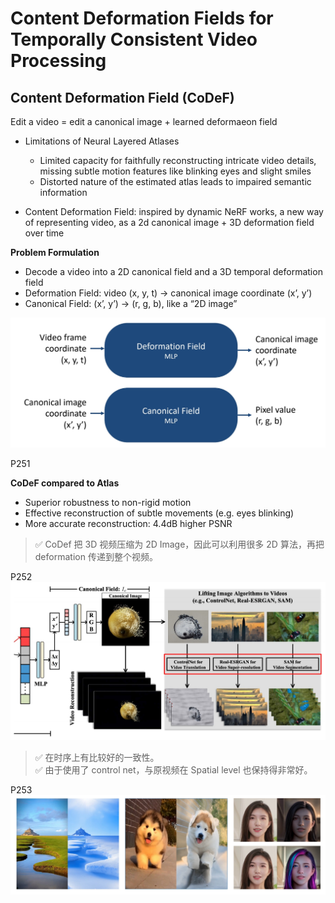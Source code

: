 # Content Deformation Fields for Temporally Consistent Video Processing

## Content Deformation Field (CoDeF)

Edit a video = edit a canonical image + learned deformaeon field

 - Limitations of Neural Layered Atlases   
    - Limited capacity for faithfully reconstructing intricate video details, missing subtle motion features like blinking eyes and slight smiles   
    - Distorted nature of the estimated atlas leads to impaired semantic information   

 - Content Deformation Field: inspired by dynamic NeRF works, a new way of representing video, as a 2d canonical image + 3D deformation field over time   

**Problem Formulation**

 - Decode a video into a 2D canonical field and a 3D temporal deformation field   
 - Deformation Field: video (x, y, t) → canonical image coordinate (x’, y’)   
 - Canonical Field: (x’, y’) → (r, g, b), like a “2D image”   

![](./assets/08-250.png) 

P251    

**CoDeF compared to Atlas**

 - Superior robustness to non-rigid motion   
 - Effective reconstruction of subtle movements (e.g. eyes blinking)    
 - More accurate reconstruction: 4.4dB higher PSNR   


> &#x2705; CoDef 把 3D 视频压缩为 2D Image，因此可以利用很多 2D 算法，再把 deformation 传递到整个视频。    

P252   
![](./assets/08-252.png) 

> &#x2705; 在时序上有比较好的一致性。   
> &#x2705; 由于使用了 control net，与原视频在 Spatial level 也保持得非常好。   

P253   
![](./assets/08-253.png) 